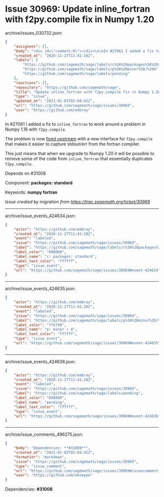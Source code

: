 # Issue 30969: Update inline_fortran with f2py.compile fix in Numpy 1.20

archive/issues_030732.json:
```json
{
    "assignees": [],
    "body": "<div id=\"comment:0\"></div>\n\nIn #27061 I added a fix to `inline_fortran` to work around a problem in Numpy 1.16 with `f2py.compile`.\n\nThe problem is now [fixed upstream](https://github.com/numpy/numpy/pull/16205) with a new interface for `f2py.compile` that makes it easier to capture stdout/err from the fortran compiler.\n\nThis just means that when we upgrade to Numpy 1.20 it will be possible to remove some of the code from `inline_fortran` that essentially duplicates `f2py.compile`.\n\nDepends on #31008\n\nComponent: **packages: standard**\n\nKeywords: **numpy fortran**\n\n_Issue created by migration from https://trac.sagemath.org/ticket/30969_\n\n",
    "created_at": "2020-11-27T11:41:28Z",
    "labels": [
        "https://github.com/sagemath/sage/labels/c%3A%20packages%3A%20standard",
        "https://github.com/sagemath/sage/labels/p%3A%20minor%20/%204",
        "https://github.com/sagemath/sage/labels/pending"
    ],
    "reactions": [],
    "repository": "https://github.com/sagemath/sage",
    "title": "Update inline_fortran with f2py.compile fix in Numpy 1.20",
    "type": "issue",
    "updated_at": "2021-01-03T02:04:41Z",
    "url": "https://github.com/sagemath/sage/issues/30969",
    "user": "https://github.com/embray"
}
```
<div id="comment:0"></div>

In #27061 I added a fix to `inline_fortran` to work around a problem in Numpy 1.16 with `f2py.compile`.

The problem is now [fixed upstream](https://github.com/numpy/numpy/pull/16205) with a new interface for `f2py.compile` that makes it easier to capture stdout/err from the fortran compiler.

This just means that when we upgrade to Numpy 1.20 it will be possible to remove some of the code from `inline_fortran` that essentially duplicates `f2py.compile`.

Depends on #31008

Component: **packages: standard**

Keywords: **numpy fortran**

_Issue created by migration from https://trac.sagemath.org/ticket/30969_





---

archive/issue_events_424634.json:
```json
{
    "actor": "https://github.com/embray",
    "created_at": "2020-11-27T11:41:28Z",
    "event": "labeled",
    "issue": "https://github.com/sagemath/sage/issues/30969",
    "label": "https://github.com/sagemath/sage/labels/c%3A%20packages%3A%20standard",
    "label_color": "0000b0",
    "label_name": "c: packages: standard",
    "label_text_color": "ffffff",
    "type": "issue_event",
    "url": "https://github.com/sagemath/sage/issues/30969#event-424634"
}
```



---

archive/issue_events_424635.json:
```json
{
    "actor": "https://github.com/embray",
    "created_at": "2020-11-27T11:41:28Z",
    "event": "labeled",
    "issue": "https://github.com/sagemath/sage/issues/30969",
    "label": "https://github.com/sagemath/sage/labels/p%3A%20minor%20/%204",
    "label_color": "ffe799",
    "label_name": "p: minor / 4",
    "label_text_color": "ffffff",
    "type": "issue_event",
    "url": "https://github.com/sagemath/sage/issues/30969#event-424635"
}
```



---

archive/issue_events_424636.json:
```json
{
    "actor": "https://github.com/embray",
    "created_at": "2020-11-27T11:41:28Z",
    "event": "labeled",
    "issue": "https://github.com/sagemath/sage/issues/30969",
    "label": "https://github.com/sagemath/sage/labels/pending",
    "label_color": "008080",
    "label_name": "pending",
    "label_text_color": "ffffff",
    "type": "issue_event",
    "url": "https://github.com/sagemath/sage/issues/30969#event-424636"
}
```



---

archive/issue_comments_496275.json:
```json
{
    "body": "Dependencies: **#31008**",
    "created_at": "2021-01-03T02:04:41Z",
    "formatter": "markdown",
    "issue": "https://github.com/sagemath/sage/issues/30969",
    "type": "issue_comment",
    "url": "https://github.com/sagemath/sage/issues/30969#issuecomment-496275",
    "user": "https://github.com/mkoeppe"
}
```

Dependencies: **#31008**

